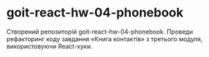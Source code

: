 # goit-react-hw-04-phonebook


Створений репозиторій goit-react-hw-04-phonebook.
Проведи рефакторинг коду завдання «Книга контактів» з третього модуля, використовуючи React-хуки.
